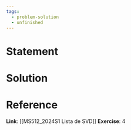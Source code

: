 ```yaml
---
tags:
  - problem-solution
  - unfinished
---
```

# Statement 


# Solution


# Reference
**Link**: [[MS512_2024S1 Lista de SVD]]
**Exercise**: 4